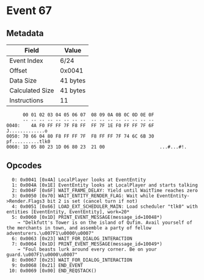 # Event 67

## Metadata

| Field           | Value    |
|-----------------|----------|
| Event Index     | 6/24     |
| Offset          | 0x0041   |
| Data Size       | 41 bytes |
| Calculated Size | 41 bytes |
| Instructions    | 11       |

```
      00 01 02 03 04 05 06 07  08 09 0A 0B 0C 0D 0E 0F
      -- -- -- -- -- -- -- --  -- -- -- -- -- -- -- --
0040:    4A F0 FF FF 7F F8 FF  FF 7F 1E F0 FF FF 7F 6F   J.............o
0050: 70 66 04 80 F8 FF FF 7F  F8 FF FF 7F 74 6C 6B 30  pf..........tlk0
0060: 1D 05 80 23 1D 06 80 23  21 00                    ...#...#!.      
```

## Opcodes

```
  0: 0x0041 [0x4A] LocalPlayer looks at EventEntity
  1: 0x004A [0x1E] EventEntity looks at LocalPlayer and starts talking
  2: 0x004F [0x6F] WAIT_FRAME_DELAY: Yield until WaitTime reaches zero
  3: 0x0050 [0x70] WAIT_ENTITY_RENDER_FLAG: Wait while EventEntity->Render.Flags3 bit 2 is set (cancel turn if not)
  4: 0x0051 [0x66] LOAD_EXT_SCHEDULER_MAIN: Load scheduler "tlk0" with entities [EventEntity, EventEntity], work=20*
  5: 0x0060 [0x1D] PRINT_EVENT_MESSAGE(message_id=10048*)
    → "Delkfutt's Tower is on the island of Qufim. Avail yourself of the merchants in town, and assemble a party of fellow adventurers.\u007F1\u0000\u0007"
  6: 0x0063 [0x23] WAIT_FOR_DIALOG_INTERACTION
  7: 0x0064 [0x1D] PRINT_EVENT_MESSAGE(message_id=10049*)
    → "Foul beasts lurk around every corner. Be on your guard.\u007F1\u0000\u0007"
  8: 0x0067 [0x23] WAIT_FOR_DIALOG_INTERACTION
  9: 0x0068 [0x21] END_EVENT
 10: 0x0069 [0x00] END_REQSTACK()
```
